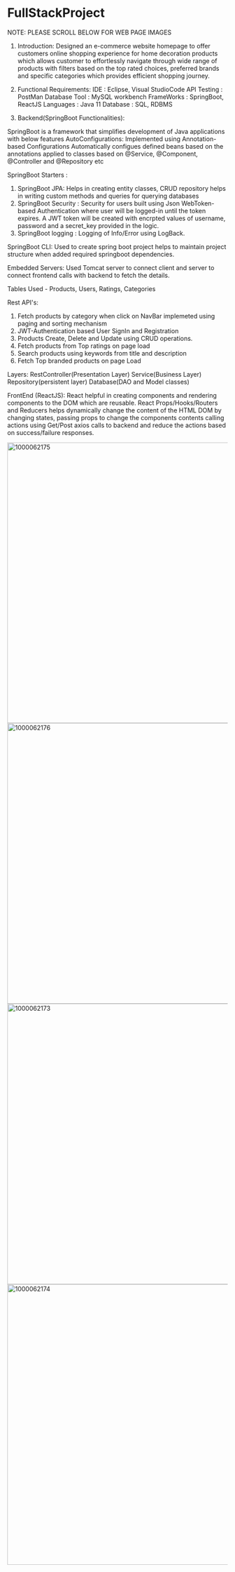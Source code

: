 # FullStackProject 
NOTE: PLEASE SCROLL BELOW FOR WEB PAGE IMAGES
1. Introduction:
    Designed an e-commerce website homepage to offer customers online shopping experience for home decoration products which allows customer to effortlessly navigate
through wide range of products with filters based on the top rated choices, preferred brands and specific categories which provides efficient shopping journey.

2. Functional Requirements:
IDE             : Eclipse, Visual StudioCode
API Testing     : PostMan
Database Tool   : MySQL workbench
FrameWorks      : SpringBoot, ReactJS
Languages       : Java 11
Database        : SQL, RDBMS 

3. Backend(SpringBoot Functionalities):

SpringBoot is a framework that simplifies development of Java applications with below features
AutoConfigurations: Implemented using Annotation-based Configurations
   Automatically configues defined beans based on the annotations applied to classes based on @Service, @Component, @Controller and @Repository etc

SpringBoot Starters :
   1. SpringBoot JPA: Helps in creating entity classes, CRUD repository helps in writing custom methods and queries for querying databases
   2. SpringBoot Security : 
        Security for users built using Json WebToken-based Authentication where user will be logged-in until the token expires.
        A JWT token will be created with encrpted values of username, password and a secret_key provided in the logic.
   3. SpringBoot logging : Logging of Info/Error using LogBack. 
   
SpringBoot CLI: Used to create spring boot project helps to maintain project structure when added required springboot dependencies.

Embedded Servers: 
    Used Tomcat server to connect client and server to connect frontend calls with backend to fetch the details.

Tables Used - Products, Users, Ratings, Categories

Rest API's:
1) Fetch products by category when click on NavBar implemeted using paging and sorting mechanism
2) JWT-Authentication based User SignIn and Registration 
3) Products Create, Delete and Update using CRUD operations.
4) Fetch products from Top ratings on page load 
5) Search products using keywords from title and description
6) Fetch Top branded products on page Load

Layers:
RestController(Presentation Layer)
Service(Business Layer)
Repository(persistent layer)
Database(DAO and Model classes)

FrontEnd (ReactJS):
React helpful in creating components and rendering components to the DOM which are reusable.
React Props/Hooks/Routers and Reducers helps dynamically change the content of the HTML DOM by changing states, passing props to change the components contents 
calling actions using Get/Post axios calls to backend and reduce the actions based on success/failure responses.


<img width="640" alt="1000062175" src="https://github.com/Santoshi99/FullStackProject/assets/47233668/ef405fba-92d3-4003-aad2-3ad750996503">
<img width="640" alt="1000062176" src="https://github.com/Santoshi99/FullStackProject/assets/47233668/874673a3-3183-4621-9461-cf3d9f4c8ac3">
<img width="640" alt="1000062173" src="https://github.com/Santoshi99/FullStackProject/assets/47233668/5046445c-8266-4843-8d62-29da29cf6ba6">
<img width="640" alt="1000062174" src="https://github.com/Santoshi99/FullStackProject/assets/47233668/0255317d-2690-4577-9a19-53b14115c25d">
